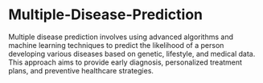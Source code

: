 # Multiple-Disease-Prediction
Multiple disease prediction involves using advanced algorithms and machine learning techniques to predict the likelihood of a person developing various diseases based on genetic, lifestyle, and medical data. This approach aims to provide early diagnosis, personalized treatment plans, and preventive healthcare strategies.
